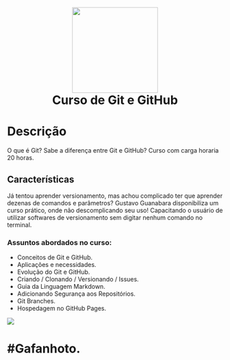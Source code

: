<div align="center">
      <h1> <img src="https://i.imgur.com/16rU7yy.png" width="200px"><br/>Curso de Git e GitHub</h1>
     </div>


# Descrição
O que é Git? Sabe a diferença entre Git e GitHub? Curso com carga horaria 20 horas.

## Características
 Já tentou aprender versionamento, mas achou complicado ter que aprender dezenas de comandos e parâmetros? Gustavo Guanabara disponibiliza um curso prático, onde não descomplicando seu uso! Capacitando o usuário de utilizar softwares de versionamento sem digitar nenhum comando no terminal.


### Assuntos abordados no curso:
- Conceitos de Git e GitHub.
- Aplicações e necessidades.
- Evolução do Git e GitHub.
- Criando / Clonando / Versionando / Issues.
- Guia da Linguagem Markdown.
- Adicionando Segurança aos Repositórios.
- Git Branches.
- Hospedagem no GitHub Pages.


 
![](https://img.shields.io/badge/curso-em%20Andamento-green)
# #Gafanhoto.

      
<!-- </> with 💛 by readMD (https://readmd.itsvg.in) -->
    
